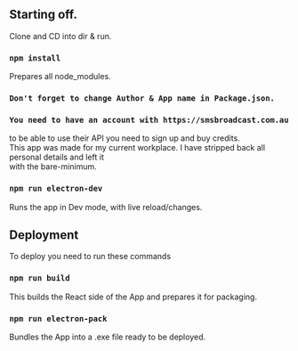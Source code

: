 ## Starting off.

Clone and CD into dir & run.

### `npm install`

Prepares all node_modules.<br>

### `Don't forget to change Author & App name in Package.json.`

### `You need to have an account with https://smsbroadcast.com.au`
to be able to use their API you need to sign up and buy credits.<br>
This app was made for my current workplace. I have stripped back all personal details and left it<br>
with the bare-minimum.

### `npm run electron-dev`

Runs the app in Dev mode, with live reload/changes.


## Deployment

To deploy you need to run these commands<br>

### `npm run build`
This builds the React side of the App and prepares it for packaging.<br>

### `npm run electron-pack`
Bundles the App into a .exe file ready to be deployed. 
